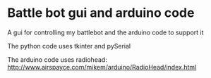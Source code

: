 # Battle bot gui and arduino code
A gui for controlling my battlebot and the arduino code to support it


The python code uses tkinter and pySerial

The arduino code uses radiohead: http://www.airspayce.com/mikem/arduino/RadioHead/index.html
